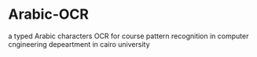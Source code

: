 # Arabic-OCR
a typed Arabic characters OCR for course pattern recognition in computer cngineering depeartment in cairo university 
